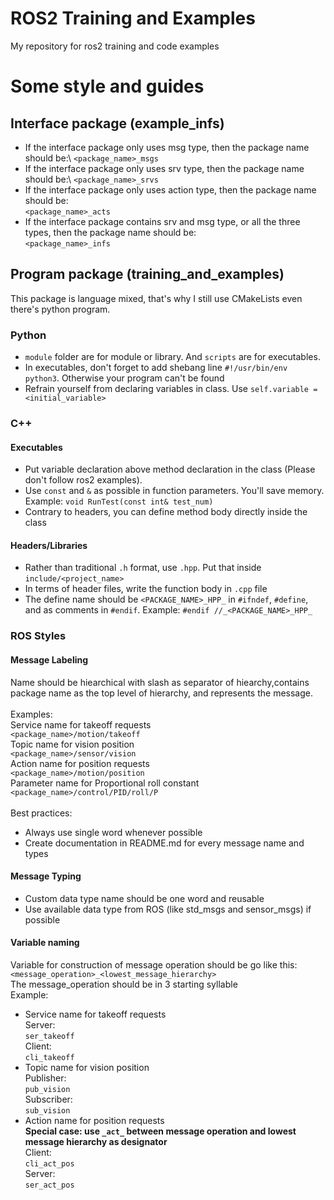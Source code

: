 # ROS2 Training and Examples
My repository for ros2 training and code examples

# Some style and guides
## Interface package (example_infs)
- If the interface package only uses msg type, then the package name should be:\ 
`<package_name>_msgs`
- If the interface package only uses srv type, then the package name should be:\ 
`<package_name>_srvs`
- If the interface package only uses action type, then the package name should be:\
`<package_name>_acts`
- If the interface package contains srv and msg type, or all the three types, then the package name should be:\
`<package_name>_infs`

## Program package (training_and_examples)
This package is language mixed, that's why I still use CMakeLists even there's python program.
### Python
- `module` folder are for module or library. And `scripts` are for executables.
- In executables, don't forget to add shebang line `#!/usr/bin/env python3`. Otherwise your program can't be found
- Refrain yourself from declaring variables in class. Use `self.variable = <initial_variable>`
### C++
#### Executables
- Put variable declaration above method declaration in the class (Please don't follow ros2 examples).
- Use `const` and `&` as possible in function parameters. You'll save memory. 
Example: `void RunTest(const int& test_num)`
- Contrary to headers, you can define method body directly inside the class
#### Headers/Libraries
- Rather than traditional `.h` format, use `.hpp`. Put that inside `include/<project_name>`
- In terms of header files, write the function body in `.cpp` file
- The define name should be `<PACKAGE_NAME>_HPP_` in `#ifndef`, `#define`, and as comments in `#endif`. Example: `#endif //_<PACKAGE_NAME>_HPP_`
### ROS Styles
#### Message Labeling
Name should be hiearchical with slash as separator of hiearchy,contains package name as the top level of hierarchy, and represents the message.\
\
Examples:\
Service name for takeoff requests\
`<package_name>/motion/takeoff`\
Topic name for vision position\
`<package_name>/sensor/vision`\
Action name for position requests\
`<package_name>/motion/position`\
Parameter name for Proportional roll constant\
`<package_name>/control/PID/roll/P`\
\
Best practices:
- Always use single word whenever possible
- Create documentation in README.md for every message name and types
#### Message Typing
- Custom data type name should be one word and reusable
- Use available data type from ROS (like std_msgs and sensor_msgs) if possible
#### Variable naming
Variable for construction of message operation should be go like this:\
`<message_operation>_<lowest_message_hierarchy>`\
The message_operation should be in 3 starting syllable
\
Example:
- Service name for takeoff requests\
Server:\
`ser_takeoff`\
Client:\
`cli_takeoff`
- Topic name for vision position\
Publisher:\
`pub_vision`\
Subscriber:\
`sub_vision`
- Action name for position requests\
**Special case: use `_act_` between message operation and lowest message hierarchy as designator**\
Client:\
`cli_act_pos`\
Server:\
`ser_act_pos`
